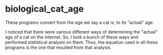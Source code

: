 # biological_cat_age
These programs convert from the age we say a cat is, to its "actual" age.

I noticed that there were various different ways of determining the "actual" age of a cat on the internet. So, I took a bunch of these ways and performed statistical analysis on them. Thus, the equation used in all these programs is the one that resulted from that analysis. 
